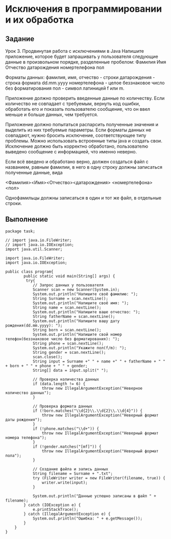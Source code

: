 # Исключения в программировании и их обработка 

## Задание 

Урок 3. Продвинутая работа с исключениями в Java
Напишите приложение, которое будет запрашивать у пользователя следующие данные в произвольном порядке, разделенные пробелом:
Фамилия Имя Отчество датарождения номертелефона пол

Форматы данных:
фамилия, имя, отчество - строки
датарождения - строка формата dd.mm.yyyy
номертелефона - целое беззнаковое число без форматирования
пол - символ латиницей f или m.

Приложение должно проверить введенные данные по количеству. Если количество не совпадает с требуемым, вернуть код ошибки, обработать его и показать пользователю сообщение, что он ввел меньше и больше данных, чем требуется.

Приложение должно попытаться распарсить полученные значения и выделить из них требуемые параметры. Если форматы данных не совпадают, нужно бросить исключение, соответствующее типу проблемы. Можно использовать встроенные типы java и создать свои. Исключение должно быть корректно обработано, пользователю выведено сообщение с информацией, что именно неверно.

Если всё введено и обработано верно, должен создаться файл с названием, равным фамилии, в него в одну строку должны записаться полученные данные, вида

<Фамилия><Имя><Отчество><датарождения> <номертелефона><пол>

Однофамильцы должны записаться в один и тот же файл, в отдельные строки.

## Выполнение

```
package task;

// import java.io.FileWriter;
// import java.io.IOException;
import java.util.Scanner;

import java.io.FileWriter;
import java.io.IOException;

public class program{
        public static void main(String[] args) {
         try{
            // Запрос данных у пользователя
            Scanner scan = new Scanner(System.in);
            System.out.println("Напишите своё фамилию: ");
            String Surname = scan.nextLine();
            System.out.println("Напишите своё имя: ");
            String name = scan.nextLine();
            System.out.println("Напишите ваше отчество: ");
            String fatherName = scan.nextLine();
            System.out.println("Напишите вашу дату рождения(dd.mm.yyyy): ");
            String born = scan.nextLine();
            System.out.println("Напишите свой номер телефон(беззнаковое число без форматирования): ");
            String phone = scan.nextLine();
            System.out.println("Укажите пол(f/m): ");
            String gender = scan.nextLine();
            scan.close();
            String input = Surname +" " + name +" " + fatherName + " " + born + " " + phone + " " + gender;
            String[] data = input.split(" ");

            // Проверка количества данных
            if (data.length != 6) {
                throw new IllegalArgumentException("Неверное количество данных");
            }

            // Проверка формата данных
            if (!born.matches("\\d{2}\\.\\d{2}\\.\\d{4}")) {
                throw new IllegalArgumentException("Неверный формат даты рождения");
            }
            if (!phone.matches("\\d+")) {
                throw new IllegalArgumentException("Неверный формат номера телефона");
            }
            if (!gender.matches("[mf]")) {
                throw new IllegalArgumentException("Неверный формат пола");
            }

            // Создание файла и запись данных
            String filename = Surname + ".txt";
            try (FileWriter writer = new FileWriter(filename, true)) {
                writer.write(input);
            }

            System.out.println("Данные успешно записаны в файл " + filename);
        } catch (IOException e) {
            e.printStackTrace();
        } catch (IllegalArgumentException e) {
            System.out.println("Ошибка: " + e.getMessage());
        }
    }
}
```
